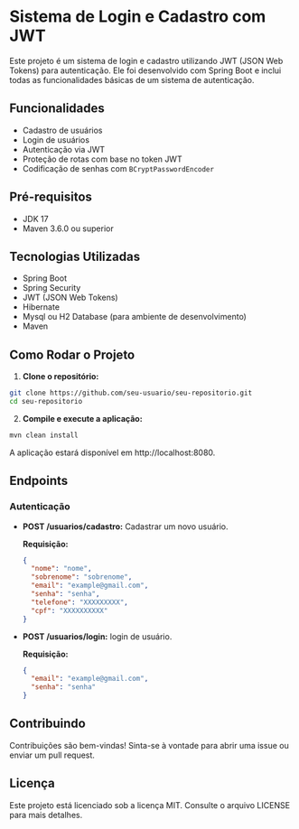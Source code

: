 # Sistema de Login e Cadastro com JWT

Este projeto é um sistema de login e cadastro utilizando JWT (JSON Web Tokens) para autenticação. Ele foi desenvolvido com Spring Boot e inclui todas as funcionalidades básicas de um sistema de autenticação.

## Funcionalidades

- Cadastro de usuários
- Login de usuários
- Autenticação via JWT
- Proteção de rotas com base no token JWT
- Codificação de senhas com `BCryptPasswordEncoder`

## Pré-requisitos

- JDK 17
- Maven 3.6.0 ou superior

## Tecnologias Utilizadas

- Spring Boot
- Spring Security
- JWT (JSON Web Tokens)
- Hibernate
- Mysql ou H2 Database (para ambiente de desenvolvimento)
- Maven

## Como Rodar o Projeto

1. **Clone o repositório:**

```bash
git clone https://github.com/seu-usuario/seu-repositorio.git
cd seu-repositorio
```

2. **Compile e execute a aplicação:**
   
```bash
mvn clean install
```

A aplicação estará disponível em http://localhost:8080.

## Endpoints

### Autenticação

- **POST /usuarios/cadastro:** Cadastrar um novo usuário.

  **Requisição:**
  ```json
  {
    "nome": "nome",
    "sobrenome": "sobrenome",
    "email": "example@gmail.com",
    "senha": "senha",
    "telefone": "XXXXXXXXX",
    "cpf": "XXXXXXXXXX"
  }

  ```
- **POST /usuarios/login:** login de usuário.

  **Requisição:**
  ```json
  {
    "email": "example@gmail.com",
    "senha": "senha"
  }

## Contribuindo
Contribuições são bem-vindas! Sinta-se à vontade para abrir uma issue ou enviar um pull request.

## Licença
Este projeto está licenciado sob a licença MIT. Consulte o arquivo LICENSE para mais detalhes.

